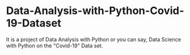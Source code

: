 # Data-Analysis-with-Python-Covid-19-Dataset
It is a project of Data Analysis with Python or you can say, Data Science with Python on the "Covid-19" Data set.
